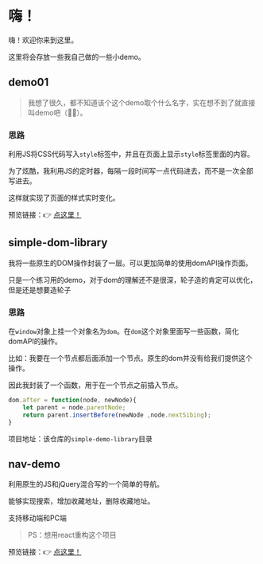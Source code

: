 # 嗨！

嗨！欢迎你来到这里。

这里将会存放一些我自己做的一些小demo。



## demo01

> 我想了很久，都不知道该个这个demo取个什么名字，实在想不到了就直接叫demo吧（🤦‍♂️）。

### 思路

利用JS将CSS代码写入`style`标签中，并且在页面上显示`style`标签里面的内容。

为了炫酷，我利用JS的定时器，每隔一段时间写一点代码进去，而不是一次全部写进去。

这样就实现了页面的样式实时变化。



预览链接：👉 [点这里！](https://meakle.github.io/demo/demo01/index.html)



## simple-dom-library

我将一些原生的DOM操作封装了一层。可以更加简单的使用domAPI操作页面。

只是一个练习用的demo，对于dom的理解还不是很深，轮子造的肯定可以优化，但是还是想要造轮子

### 思路

在`window`对象上挂一个对象名为`dom`。在`dom`这个对象里面写一些函数，简化domAPI的操作。

比如：我要在一个节点都后面添加一个节点。原生的dom并没有给我们提供这个操作。

因此我封装了一个函数，用于在一个节点之前插入节点。

```js
dom.after = function(node, newNode){
    let parent = node.parentNode;
    return parent.insertBefore(newNode ,node.nextSibing);
}
```

项目地址：该仓库的`simple-demo-library`目录

## nav-demo

利用原生的JS和jQuery混合写的一个简单的导航。

能够实现搜索，增加收藏地址，删除收藏地址。

支持移动端和PC端

> PS：想用react重构这个项目

预览链接：👉 [点这里！](http://meakle.com/demo/nav-demo/src/index)

